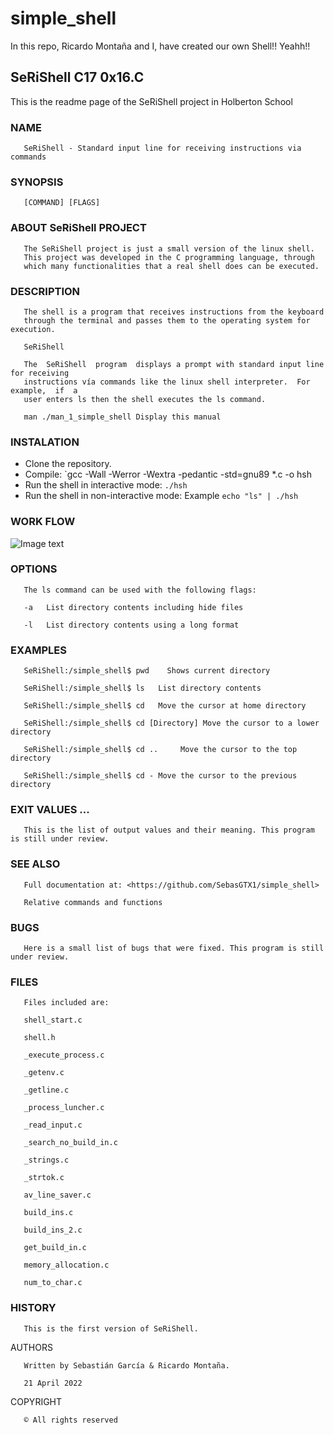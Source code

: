 # simple_shell
In this repo, Ricardo Montaña and I, have created our own Shell!! Yeahh!!

## SeRiShell C17 0x16.C

This is the readme page of the SeRiShell project in Holberton School


### NAME

       SeRiShell - Standard input line for receiving instructions via commands


### SYNOPSIS

       [COMMAND] [FLAGS]


### ABOUT SeRiShell PROJECT

       The SeRiShell project is just a small version of the linux shell.
       This project was developed in the C programming language, through
       which many functionalities that a real shell does can be executed.


### DESCRIPTION

       The shell is a program that receives instructions from the keyboard
       through the terminal and passes them to the operating system for execution.

       SeRiShell

       The  SeRiShell  program  displays a prompt with standard input line for receiving
       instructions vía commands like the linux shell interpreter.  For  example,  if  a
       user enters ls then the shell executes the ls command.

       man ./man_1_simple_shell Display this manual


### INSTALATION

   - Clone the repository.
   - Compile: `gcc -Wall -Werror -Wextra -pedantic -std=gnu89 *.c -o hsh
   - Run the shell in interactive mode: `./hsh`
   - Run the shell in non-interactive mode: Example `echo "ls" | ./hsh`


### WORK FLOW

![Image text](https://www.bodegalibre.com/storage/flowchart_simple_shell_en.jpg)


### OPTIONS

       The ls command can be used with the following flags:

       -a   List directory contents including hide files

       -l   List directory contents using a long format


### EXAMPLES

       SeRiShell:/simple_shell$ pwd    Shows current directory

       SeRiShell:/simple_shell$ ls   List directory contents

       SeRiShell:/simple_shell$ cd   Move the cursor at home directory

       SeRiShell:/simple_shell$ cd [Directory] Move the cursor to a lower directory

       SeRiShell:/simple_shell$ cd ..     Move the cursor to the top directory

       SeRiShell:/simple_shell$ cd - Move the cursor to the previous directory


### EXIT VALUES ...

       This is the list of output values and their meaning. This program is still under review.


### SEE ALSO

       Full documentation at: <https://github.com/SebasGTX1/simple_shell>

       Relative commands and functions


### BUGS

       Here is a small list of bugs that were fixed. This program is still under review.


### FILES

       Files included are:

       shell_start.c

       shell.h

       _execute_process.c

       _getenv.c

       _getline.c

       _process_luncher.c

       _read_input.c

       _search_no_build_in.c

       _strings.c

       _strtok.c

       av_line_saver.c

       build_ins.c

       build_ins_2.c

       get_build_in.c

       memory_allocation.c

       num_to_char.c


### HISTORY

       This is the first version of SeRiShell.


AUTHORS

       Written by Sebastián García & Ricardo Montaña.

       21 April 2022


COPYRIGHT

       © All rights reserved
